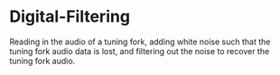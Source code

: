 # Digital-Filtering
Reading in the audio of a tuning fork, adding white noise such that the tuning fork audio data is lost, and filtering out the noise to recover the tuning fork audio.
